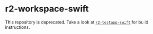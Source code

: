 # r2-workspace-swift

This repository is deprecated. Take a look at [`r2-testapp-swift`](https://github.com/readium/r2-testapp-swift) for build instructions.

